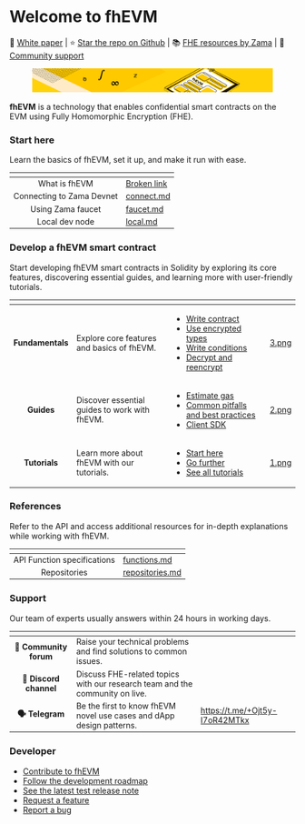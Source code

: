 # Welcome to fhEVM

📙 [White paper](https://github.com/zama-ai/fhevm/blob/main/fhevm-whitepaper.pdf) | ⭐️ [Star the repo on Github](https://github.com/zama-ai/fhevm) | 📚 [FHE resources by Zama](https://github.com/zama-ai/awesome-zama) | 💬 [Community support](https://zama.ai/community)

<figure><img src=".gitbook/assets/doc header (11).png" alt=""><figcaption></figcaption></figure>

**fhEVM** is a technology that enables confidential smart contracts on the EVM using Fully Homomorphic Encryption (FHE).

### Start here

Learn the basics of fhEVM, set it up, and make it run with ease.

<table data-card-size="large" data-view="cards"><thead><tr><th align="center"></th><th data-hidden data-card-target data-type="content-ref"></th></tr></thead><tbody><tr><td align="center">What is fhEVM</td><td><a href="broken-reference">Broken link</a></td></tr><tr><td align="center">Connecting to Zama Devnet</td><td><a href="getting_started/connect.md">connect.md</a></td></tr><tr><td align="center">Using Zama faucet</td><td><a href="getting_started/faucet.md">faucet.md</a></td></tr><tr><td align="center">Local dev node</td><td><a href="getting_started/local.md">local.md</a></td></tr></tbody></table>

### Develop a fhEVM smart contract

Start developing fhEVM smart contracts in Solidity by exploring its core features, discovering essential guides, and learning more with user-friendly tutorials.

<table data-view="cards"><thead><tr><th align="center"></th><th></th><th></th><th data-hidden data-card-cover data-type="files"></th></tr></thead><tbody><tr><td align="center"><strong>Fundamentals</strong></td><td>Explore core features and basics of fhEVM.</td><td><ul><li><a href="fundamentals/write_contract/">Write contract</a></li><li><a href="fundamentals/types.md">Use encrypted types</a></li><li><a href="fundamentals/conditions.md">Write conditions</a></li><li><a href="fundamentals/decrypt.md">Decrypt and reencrypt</a></li></ul></td><td><a href=".gitbook/assets/3.png">3.png</a></td></tr><tr><td align="center"><strong>Guides</strong></td><td>Discover essential guides to work with fhEVM.</td><td><ul><li><a href="guides/gas.md">Estimate gas</a></li><li><a href="guides/pitfalls.md">Common pitfalls and best practices</a></li><li><a href="guides/client-sdk/">Client SDK</a></li></ul></td><td><a href=".gitbook/assets/2.png">2.png</a></td></tr><tr><td align="center"><strong>Tutorials</strong></td><td>Learn more about fhEVM with our tutorials.</td><td><ul><li><a href="tutorials/see-all-tutorials.md#start-here">Start here</a></li><li><a href="tutorials/see-all-tutorials.md#go-further">Go further</a></li><li><a href="tutorials/see-all-tutorials.md">See all tutorials</a></li></ul></td><td><a href=".gitbook/assets/1.png">1.png</a></td></tr></tbody></table>

### References

Refer to the API and access additional resources for in-depth explanations while working with fhEVM.

<table data-card-size="large" data-view="cards"><thead><tr><th align="center"></th><th data-hidden data-card-target data-type="content-ref"></th></tr></thead><tbody><tr><td align="center">API Function specifications</td><td><a href="references/functions.md">functions.md</a></td></tr><tr><td align="center">Repositories</td><td><a href="references/repositories.md">repositories.md</a></td></tr></tbody></table>

### Support

Our team of experts usually answers within 24 hours in working days.

<table data-view="cards"><thead><tr><th align="center"></th><th></th><th data-hidden data-card-target data-type="content-ref"></th></tr></thead><tbody><tr><td align="center"><strong>💬 Community forum</strong></td><td>Raise your technical problems and find solutions to common issues.</td><td></td></tr><tr><td align="center"><strong>👾 Discord channel</strong></td><td>Discuss FHE-related topics with our research team and the community on live.</td><td></td></tr><tr><td align="center"><strong>🗣️ Telegram</strong></td><td>Be the first to know fhEVM novel use cases and dApp design patterns.</td><td><a href="https://t.me/+Ojt5y-I7oR42MTkx">https://t.me/+Ojt5y-I7oR42MTkx</a></td></tr></tbody></table>

### Developer

* [Contribute to fhEVM](https://github.com/zama-ai/fhevm?tab=readme-ov-file#developer-guide)
* [Follow the development roadmap](developer/roadmap.md)
* [See the latest test release note](https://github.com/zama-ai/fhevm/releases)
* [Request a feature](https://github.com/zama-ai/fhevm/issues/new)
* [Report a bug](https://github.com/zama-ai/fhevm/issues/new)
